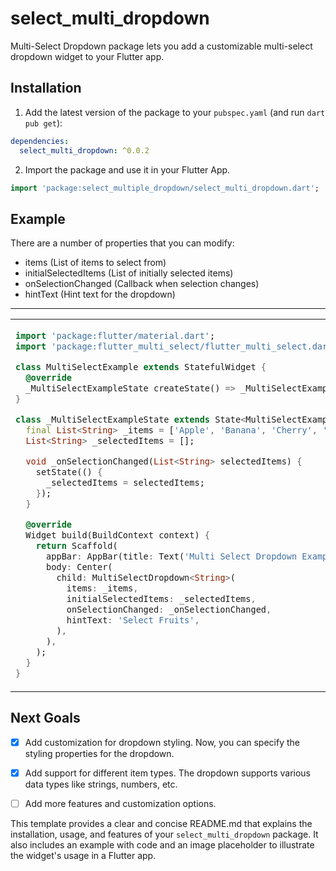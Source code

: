 
# select_multi_dropdown

Multi-Select Dropdown package lets you add a customizable multi-select dropdown widget to your Flutter app.


## Installation

1. Add the latest version of the package to your `pubspec.yaml` (and run `dart pub get`):
```yaml
dependencies:
  select_multi_dropdown: ^0.0.2
```
2. Import the package and use it in your Flutter App.
```dart
import 'package:select_multiple_dropdown/select_multi_dropdown.dart';
```

## Example
There are a number of properties that you can modify:

- items (List of items to select from)
- initialSelectedItems (List of initially selected items)
- onSelectionChanged (Callback when selection changes)
- hintText (Hint text for the dropdown)

<hr>

<table>
<tr>
<td>

```dart
import 'package:flutter/material.dart';
import 'package:flutter_multi_select/flutter_multi_select.dart';

class MultiSelectExample extends StatefulWidget {
  @override
  _MultiSelectExampleState createState() => _MultiSelectExampleState();
}

class _MultiSelectExampleState extends State<MultiSelectExample> {
  final List<String> _items = ['Apple', 'Banana', 'Cherry', 'Date', 'Fig'];
  List<String> _selectedItems = [];

  void _onSelectionChanged(List<String> selectedItems) {
    setState(() {
      _selectedItems = selectedItems;
    });
  }

  @override
  Widget build(BuildContext context) {
    return Scaffold(
      appBar: AppBar(title: Text('Multi Select Dropdown Example')),
      body: Center(
        child: MultiSelectDropdown<String>(
          items: _items,
          initialSelectedItems: _selectedItems,
          onSelectionChanged: _onSelectionChanged,
          hintText: 'Select Fruits',
        ),
      ),
    );
  }
}
```

</td>
</tr>
</table>

## Next Goals

- [x] Add customization for dropdown styling.
  Now, you can specify the styling properties for the dropdown.

- [x] Add support for different item types.
  The dropdown supports various data types like strings, numbers, etc.

- [ ] Add more features and customization options.

This template provides a clear and concise README.md that explains the installation, usage, and features of your `select_multi_dropdown` package. It also includes an example with code and an image placeholder to illustrate the widget's usage in a Flutter app.



